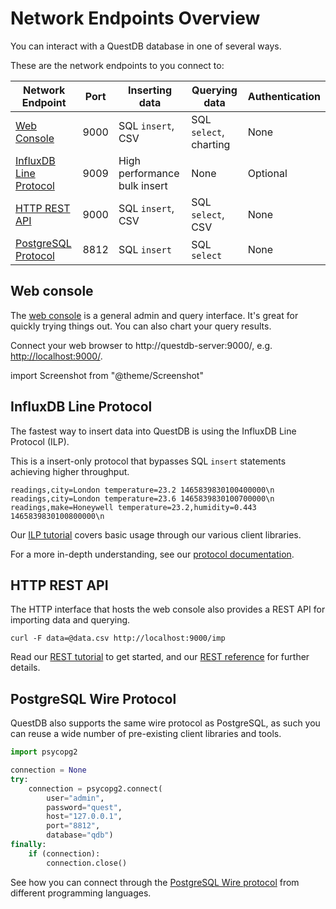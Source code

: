 # Network Endpoints Overview

You can interact with a QuestDB database in one of several ways.

These are the network endpoints to you connect to:

|Network Endpoint|Port|Inserting data|Querying data|Authentication|
|----------------|----|--------------|-------------|--------------|
|[Web Console](web-console)|9000|SQL `insert`, CSV|SQL `select`, charting|None|
|[InfluxDB Line Protocol](ilp)|9009|High performance bulk insert|None|Optional|
|[HTTP REST API](rest)|9000|SQL `insert`, CSV|SQL `select`, CSV|None|
|[PostgreSQL Protocol](postgres)|8812|SQL `insert`|SQL `select`|None|


## Web console

The [web console](web-console) is a general admin and query interface.
It's great for quickly trying things out. You can also chart your query results.

Connect your web browser to http://questdb-server:9000/, e.g.
[http://localhost:9000/](http://localhost:9000/).

import Screenshot from "@theme/Screenshot"

<Screenshot
  alt="Screenshot of the Web Console"
  height={375}
  small
  src="/img/docs/console/overview.png"
  width={500}
/>

## InfluxDB Line Protocol

The fastest way to insert data into QuestDB is using the InfluxDB Line
Protocol (ILP).

This is a insert-only protocol that bypasses SQL `insert` statements achieving
higher throughput.

```shell
readings,city=London temperature=23.2 1465839830100400000\n
readings,city=London temperature=23.6 1465839830100700000\n
readings,make=Honeywell temperature=23.2,humidity=0.443 1465839830100800000\n
```

Our [ILP tutorial](ilp) covers basic usage through our various client libraries.

For a more in-depth understanding, see our
[protocol documentation](/docs/reference/api/ilp/overview).

## HTTP REST API

The HTTP interface that hosts the web console also provides a REST API for
importing data and querying.

```shell
curl -F data=@data.csv http://localhost:9000/imp
```

Read our [REST tutorial](rest) to get started, and our
[REST reference](/docs/reference/api/rest) for further details.

## PostgreSQL Wire Protocol

QuestDB also supports the same wire protocol as PostgreSQL, as such you can
reuse a wide number of pre-existing client libraries and tools.

```python
import psycopg2

connection = None
try:
    connection = psycopg2.connect(
        user="admin",
        password="quest",
        host="127.0.0.1",
        port="8812",
        database="qdb")
finally:
    if (connection):
        connection.close()
```

See how you can connect through the [PostgreSQL Wire protocol](postgres) from
different programming languages.
